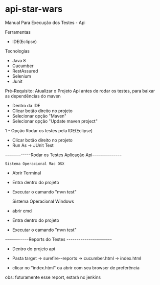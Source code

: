 # api-star-wars

Manual Para Execução dos Testes - Api


Ferramentas

- IDE(Eclipse)

Tecnologias 

- Java 8
- Cucumber
- RestAssured
- Selenium
- Junit



Pré-Requisito: Atualizar o Projeto Api antes de rodar os testes, para baixar as dependências do maven
	
- Dentro da IDE
- Clicar botão direito no projeto
- Selecionar opção "Maven"
- Selecionar opção "Update maven project"
	
1 - Opção Rodar os testes pela IDE(Eclipse)

- Clicar botão direito no projeto
- Run As  -> JUnit Test
	
-------------Rodar os Testes Aplicação Api--------------- 
	
	Sistema Operacional Mac OSX
- Abrir Terminal
- Entra dentro do projeto
- Executar o camando "mvn test"
	
	Sistema Operacional Windows
- abrir cmd 
- Entra dentro do projeto
- Executar o camando "mvn test"

------------Reports do Testes -----------------------
	
- Dentro do projeto api
	
- Pasta target -> surefire--reports -> cucumber.html -> index.html
	
- clicar no "index.html" ou abrir com seu browser de preferência
	
obs: futuramente esse report, estará no jenkins
